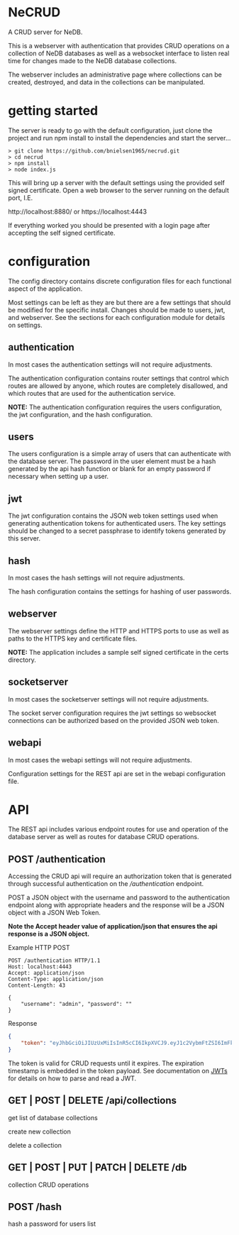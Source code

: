 # NeCRUD

A CRUD server for NeDB.

This is a webserver with authentication that provides CRUD operations on a collection
of NeDB databases as well as a websocket interface to listen real time for changes
made to the NeDB database collections.

The webserver includes an administrative page where collections can be created, destroyed,
and data in the collections can be manipulated.


# getting started

The server is ready to go with the default configuration, just clone the project and run
npm install to install the dependencies and start the server...

```shell
> git clone https://github.com/bnielsen1965/necrud.git
> cd necrud
> npm install
> node index.js
```

This will bring up a server with the default settings using the provided self signed
certificate. Open a web browser to the server running on the default port, I.E.

http://localhost:8880/   or   https://localhost:4443

If everything worked you should be presented with a login page after accepting the
self signed certificate.


# configuration

The config directory contains discrete configuration files for each functional aspect
of the application.

Most settings can be left as they are but there are a few settings that should be
modified for the specific install. Changes should be made to users, jwt, and webserver.
See the sections for each configuration module for details on settings.


## authentication

In most cases the authentication settings will not require adjustments.

The authentication configuration contains router settings that control which routes
are allowed by anyone, which routes are completely disallowed, and which routes
that are used for the authentication service.

**NOTE:** The authentication configuration requires the users configuration, the
jwt configuration, and the hash configuration.


## users

The users configuration is a simple array of users that can authenticate with the
database server. The password in the user element must be a hash generated by the api
hash function or blank for an empty password if necessary when setting up a user.


## jwt

The jwt configuration contains the JSON web token settings used when generating authentication
tokens for authenticated users. The key settings should be changed to a secret passphrase
to identify tokens generated by this server.


## hash

In most cases the hash settings will not require adjustments.

The hash configuration contains the settings for hashing of user passwords.


## webserver

The webserver settings define the HTTP and HTTPS ports to use as well as paths to
the HTTPS key and certificate files.

**NOTE:** The application includes a sample self signed certificate in the certs directory.


## socketserver

In most cases the socketserver settings will not require adjustments.

The socket server configuration requires the jwt settings so websocket connections
can be authorized based on the provided JSON web token.


## webapi

In most cases the webapi settings will not require adjustments.

Configuration settings for the REST api are set in the webapi configuration file.


# API

The REST api includes various endpoint routes for use and operation of the database
server as well as routes for database CRUD operations.


## POST /authentication

Accessing the CRUD api will require an authorization token that is generated through
successful authentication on the */authentication* endpoint.

POST a JSON object with the username and password to the authentication endpoint along
with appropriate headers and the response will be a JSON object with a JSON Web Token.

**Note the Accept header value of application/json that ensures the api response is a JSON object.**

Example HTTP POST
```
POST /authentication HTTP/1.1
Host: localhost:4443
Accept: application/json
Content-Type: application/json
Content-Length: 43

{
    "username": "admin", "password": ""
}
```

Response
```json
{
    "token": "eyJhbGciOiJIUzUxMiIsInR5cCI6IkpXVCJ9.eyJ1c2VybmFtZSI6ImFkbWluIiwiaWF0IjoxNjA1MDYwMTA4LCJleHAiOjE2MDUxNDY1MDh9.bKesU3htJu7unk71v4uwa0XaappN1H0NWGP-1Pq1aYVV1Nkm2JnbFQwvs6zpGQrllrds0SPukdbrAZVvNEGOuQ"
}
```

The token is valid for CRUD requests until it expires. The expiration timestamp is
embedded in the token payload. See documentation on [JWTs](https://jwt.io/) for details
on how to parse and read a JWT.


## GET | POST | DELETE /api/collections

get list of database collections

create new collection

delete a collection


## GET | POST | PUT | PATCH | DELETE /db

collection CRUD operations


## POST /hash

hash a password for users list
